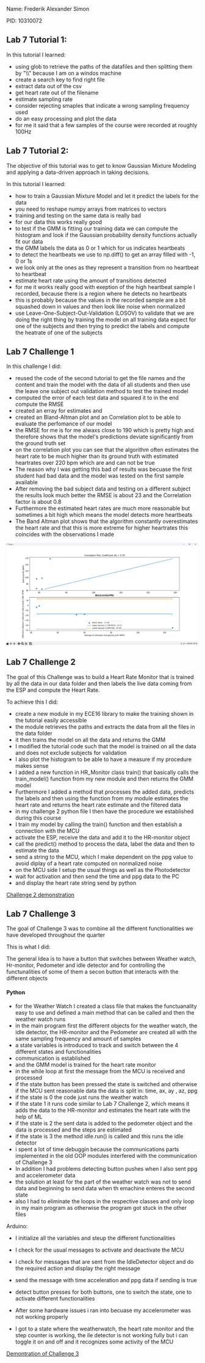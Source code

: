 Name: Frederik Alexander Simon

PID: 10310072

## Lab 7 Tutorial 1:

In this tutorial I learned:

* using glob to retrieve the paths of the datafiles and then splitting them by "\\\\" because I am on a windos machine 
* create a search key to find right file 
* extract data out of the csv
* get heart rate out of the filename 
* estimate sampling rate 
* consider rejecting smaples that indicate a wrong sampling frequency used  
* do an easy processing and plot the data 
* for me it said that a few samples of the course were recorded at roughly 100Hz 


## Lab 7 Tutorial 2:

The objective of this tutorial was to get to know Gaussian Mixture Modeling and applying a data-driven approach in taking decisions.

In this tutorial I learned:

* how to train a Gaussian Mixture Model and let it predict the labels for the data
* you need to reshape numpy arrays from matrices to vectors
* training and testing on the same data is really bad 
* for our data this works really good 
* to test if the GMM is fitting our training data we can compute the histogram and look if the Gaussian probability density functions actually fit our data
* the GMM labels the data as 0 or 1 which for us indicates heartbeats 
* to detect the heartbeats we use to np.diff() to get an array filled with -1, 0 or 1s
* we look only at the ones as they represent a transition from no heartbeat to heartbeat 
* estimate heart rate using the amount of transitions detected 
* for me it works really good with exeption of the high heartbeat sample I recorded, because there is a region where he detects no heartbeats 
* this is probably because the values in the recorded sample are a bit squashed down in values and then look like noise when normalized
* use Leave-One-Subject-Out-Validation (LOSOV) to validate that we are doing the right thing by training the model on all training data expect for one of the subjects and then trying to predict the labels and compute the heatrate of one of the subjects 


## Lab 7 Challenge 1

In this challenge I did:

* reused the code of the second tutorial to get the file names and the content and train the model with the data of all students and then use the leave one subject out validation method to test the trained model 
* computed the error of each test data and squared it to in the end compute the RMSE 
* created an erray for estimates and 
* created an Bland-Altman plot and an Correlation plot to be able to evaluate the perfomance of our model 
* the RMSE for me is for me alwaxs close to 190 which is pretty high and therefore shows that the model's predictions deviate significantly from the ground truth set
* on the correlation plot you can see that the algorithm often estimates the heart rate to be much higher than its ground truth with estimated heartrates over 220 bpm which are and can not be true 
* The reason why I was getting this bad of results was becuase the first student had bad data and the model was tested on the first sample available 
* After removing the bad subject data and testing on a different subject the results look much better the RMSE is about 23 and the Correlation factor is about 0.8
* Furthermore the estimated heart rates are much more reasonable but sometimes a bit high which means the model detects more heartbeats
* The Band Altman plot shows that the algorithm constantly overestimates the heart rate and that this is more extreme for higher heartrates this coincides with the observations I made 

![Bland-Altman Plot](images/Bland_Altman_and_Correlation_plot.png)

## Lab 7 Challenge 2

The goal of this Challenge was to build a Heart Rate Monitor that is trained by all the data in our data folder and then labels the live data coming from the ESP and compute the Heart Rate.

To achieve this I did:

* create a new module in my ECE16 library to make the training shown in the tutorial easily accessible 
* the module retrieves the paths and extracts the data from all the files in the data folder
* it then trains the model on all the data and returns the GMM
* I modified the tutorial code such that the model is trained on all the data and does not exclude subjects for validation 
* I also plot the histogram to be able to have a measure if my procedure makes sense 
* I added a new function in HR_Monitor class train() that basically calls the train_model() function from my new module and then returns the GMM model 
* Furthermore I added a method that processes the added data, predicts the labels and then using the function from my module estimates the heart rate and returns the heart rate estimate and the filtered data
* in my challenge 2 python file I then have the procedure we established during this course 
* I train my model by calling the train() function and then establish a connection with the MCU
* activate the ESP, receive the data and add it to the HR-monitor object 
* call the predict() method to process the data, label the data and then to estimate the data 
* send a string to the MCU, which I make dependent on the ppg value to avoid diplay of a heart rate computed on normalized noise
* on the MCU side I setup the usual things as well as the Photodetector 
* wait for activation and then send the time and ppg data to the PC 
* and display the heart rate string send by python

[Challenge 2 demonstration](https://youtu.be/NueA_fMCM70)



## Lab 7 Challenge 3

The goal of Challenge 3 was to combine all the different functionalities we have developed throughout the quarter

This is what I did:

The general Idea is to have a button that switches between Weather watch, Hr-monitor, Pedometer and idle detector and for controlling the functunalities of some of them a secon button that interacts with the different objects

#### Python

* for the Weather Watch I created a class file that makes the functuanality easy to use and defined a main method that can be called and then the weather watch runs
* in the main program first the different objects for the weather watch, the idle detector, the HR-monitor and the Pedometer are created all with the same sampling frequency and amount of samples 
* a state variables is introduced to track and switch between the 4 different states and functionalities 
* communication is established 
* and the GMM model is trained for the heart rate monitor 
* in the while loop at first the message from the MCU is received and processed
* if the state button has been pressed the state is switched and otherwise if the MCU sent reasonable data the data is split in: time, ax, ay , az, ppg 
* if the state is 0 the code just runs the weather watch 
* if the state 1 it runs code similar to Lab 7 Challenge 2, which means it adds the data to the HR-monitor and estimates the heart rate with the help of ML
* if the state is 2 the sent data is added to the pedometer object and the data is processed and the steps are estimated
* if the state is 3 the method idle.run() is called and this runs the idle detector 
* i spent a lot of time debuggin because the communications parts implemented in the old OOP modules interfered with the communication of Challenge 3 
* In addition I had problems detecting button pushes when I also sent ppg and accelerometer data 
* the solution at least for the part of the weather watch was not to send data and beginning to send data when th emachine enteres the second state 
* also I had to eliminate the loops in the respective classes and only loop in my main program as otherwise the program got stuck in the other files  

Arduino: 

* I initialize all the variables and steup the different functionalities 
* I check for the usual messages to activate and deactivate the MCU
* I check for messages that are sent from the IdleDetector object and do the required action and display the right message 
* send the message with time acceleration and ppg data if sending is true 
* detect button presses for both buttons, one to switch the state, one to activate different functionalities 

* After some hardware issues i ran into becuase my accelerometer was not working properly 
* I got to a state where the weatherwatch, the heart rate monitor and the step counter is working, the ile detector is not working fully but i can toggle it on and off and it recognizes some activity of the MCU

[Demontration of Challenge 3](https://youtu.be/eQtu1Mom2Ek)












